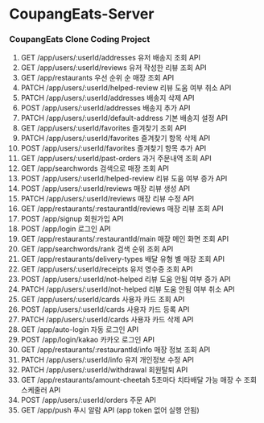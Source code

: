 # CoupangEats-Server
### CoupangEats Clone Coding Project

1.  GET	/app/users/:userId/addresses	유저 배송지 조회 API
2.  GET	/app/users/:userId/reviews	유저 작성한 리뷰 조회 API
3.  GET	/app/restaurants	우선 순위 순 매장 조회 API
4.  PATCH	/app/users/:userId/helped-review	리뷰 도움 여부 취소 API
5.  PATCH	/app/users/:userId/addresses	배송지 삭제 API
6.	POST	/app/users/:userId/addresses	배송지 추가 API
7.	PATCH	/app/users/:userId/default-address	기본 배송지 설정 API
8.	GET	/app/users/:userId/favorites	즐겨찾기 조회 API
9.  PATCH	/app/users/:userId/favorites	즐겨찾기 항목 삭제 API
10.	POST	/app/users/:userId/favorites	즐겨찾기 항목 추가 API
11.	GET	/app/users/:userId/past-orders	과거 주문내역 조회 API
12.	GET	/app/searchwords	검색으로 매장 조회 API
13.	POST	/app/users/:userId/helped-review	리뷰 도움 여부 증가 API
14.	POST	/app/users/:userId/reviews	매장 리뷰 생성 API
15.	PATCH	/app/users/:userId/reviews	매장 리뷰 수정 API
16.	GET	/app/restaurants/:restaurantId/reviews	매장 리뷰 조회 API
17.	POST	/app/signup	회원가입 API
18.	POST	/app/login	로그인 API
19.	GET	/app/restaurants/:restaurantId/main	매장 메인 화면 조회 API
20.	GET	/app/searchwords/rank	검색 순위 조회 API
21.	GET	/app/restaurants/delivery-types	배달 유형 별 매장 조회 API
22.	GET	/app/users/:userId/receipts	유저 영수증 조회 API
23.	POST	/app/users/:userId/not-helped	리뷰 도움 안됨 여부 증가 API
24.	PATCH	/app/users/:userId/not-helped	리뷰 도움 안됨 여부 취소 API
25.	GET	/app/users/:userId/cards	사용자 카드 조회 API
26.	POST	/app/users/:userId/cards	사용자 카드 등록 API
27.	PATCH	/app/users/:userId/cards	사용자 카드 삭제 API
28.	GET	/app/auto-login	자동 로그인 API
29.	POST	/app/login/kakao	카카오 로그인 API
30.	GET	/app/restaurants/:restaurantId/info	매장 정보 조회 API
31.	PATCH	/app/users/:userId/info	유저 개인정보 수정 API
32.	PATCH	/app/users/:userId/withdrawal	회원탈퇴 API
33.	GET	/app/restaurants/amount-cheetah	5초마다 치타배달 가능 매장 수  조회 스케줄러 API
34.	POST	/app/users/:userId/orders	주문 API
35.	GET	/app/push	푸시 알람 API (app token 없어 실행 안됨)

